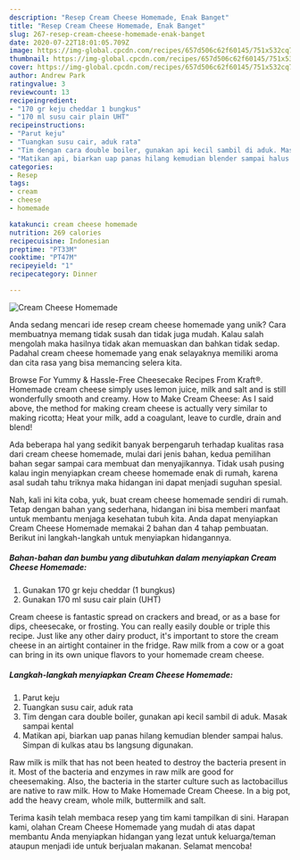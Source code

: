 ```yaml
---
description: "Resep Cream Cheese Homemade, Enak Banget"
title: "Resep Cream Cheese Homemade, Enak Banget"
slug: 267-resep-cream-cheese-homemade-enak-banget
date: 2020-07-22T18:01:05.709Z
image: https://img-global.cpcdn.com/recipes/657d506c62f60145/751x532cq70/cream-cheese-homemade-foto-resep-utama.jpg
thumbnail: https://img-global.cpcdn.com/recipes/657d506c62f60145/751x532cq70/cream-cheese-homemade-foto-resep-utama.jpg
cover: https://img-global.cpcdn.com/recipes/657d506c62f60145/751x532cq70/cream-cheese-homemade-foto-resep-utama.jpg
author: Andrew Park
ratingvalue: 3
reviewcount: 13
recipeingredient:
- "170 gr keju cheddar 1 bungkus"
- "170 ml susu cair plain UHT"
recipeinstructions:
- "Parut keju"
- "Tuangkan susu cair, aduk rata"
- "Tim dengan cara double boiler, gunakan api kecil sambil di aduk. Masak sampai kental"
- "Matikan api, biarkan uap panas hilang kemudian blender sampai halus. Simpan di kulkas atau bs langsung digunakan."
categories:
- Resep
tags:
- cream
- cheese
- homemade

katakunci: cream cheese homemade 
nutrition: 269 calories
recipecuisine: Indonesian
preptime: "PT33M"
cooktime: "PT47M"
recipeyield: "1"
recipecategory: Dinner

---
```



![Cream Cheese Homemade](https://img-global.cpcdn.com/recipes/657d506c62f60145/751x532cq70/cream-cheese-homemade-foto-resep-utama.jpg)

Anda sedang mencari ide resep cream cheese homemade yang unik? Cara membuatnya memang tidak susah dan tidak juga mudah. Kalau salah mengolah maka hasilnya tidak akan memuaskan dan bahkan tidak sedap. Padahal cream cheese homemade yang enak selayaknya memiliki aroma dan cita rasa yang bisa memancing selera kita.

Browse For Yummy &amp; Hassle-Free Cheesecake Recipes From Kraft®. Homemade cream cheese simply uses lemon juice, milk and salt and is still wonderfully smooth and creamy. How to Make Cream Cheese: As I said above, the method for making cream cheese is actually very similar to making ricotta; Heat your milk, add a coagulant, leave to curdle, drain and blend!

Ada beberapa hal yang sedikit banyak berpengaruh terhadap kualitas rasa dari cream cheese homemade, mulai dari jenis bahan, kedua pemilihan bahan segar sampai cara membuat dan menyajikannya. Tidak usah pusing kalau ingin menyiapkan cream cheese homemade enak di rumah, karena asal sudah tahu triknya maka hidangan ini dapat menjadi suguhan spesial.


Nah, kali ini kita coba, yuk, buat cream cheese homemade sendiri di rumah. Tetap dengan bahan yang sederhana, hidangan ini bisa memberi manfaat untuk membantu menjaga kesehatan tubuh kita. Anda dapat menyiapkan Cream Cheese Homemade memakai 2 bahan dan 4 tahap pembuatan. Berikut ini langkah-langkah untuk menyiapkan hidangannya.

<!--inarticleads1-->

##### Bahan-bahan dan bumbu yang dibutuhkan dalam menyiapkan Cream Cheese Homemade:

1. Gunakan 170 gr keju cheddar (1 bungkus)
1. Gunakan 170 ml susu cair plain (UHT)


Cream cheese is fantastic spread on crackers and bread, or as a base for dips, cheesecake, or frosting. You can really easily double or triple this recipe. Just like any other dairy product, it&#39;s important to store the cream cheese in an airtight container in the fridge. Raw milk from a cow or a goat can bring in its own unique flavors to your homemade cream cheese. 

<!--inarticleads2-->

##### Langkah-langkah menyiapkan Cream Cheese Homemade:

1. Parut keju
1. Tuangkan susu cair, aduk rata
1. Tim dengan cara double boiler, gunakan api kecil sambil di aduk. Masak sampai kental
1. Matikan api, biarkan uap panas hilang kemudian blender sampai halus. Simpan di kulkas atau bs langsung digunakan.


Raw milk is milk that has not been heated to destroy the bacteria present in it. Most of the bacteria and enzymes in raw milk are good for cheesemaking. Also, the bacteria in the starter culture such as lactobacillus are native to raw milk. How to Make Homemade Cream Cheese. In a big pot, add the heavy cream, whole milk, buttermilk and salt. 

Terima kasih telah membaca resep yang tim kami tampilkan di sini. Harapan kami, olahan Cream Cheese Homemade yang mudah di atas dapat membantu Anda menyiapkan hidangan yang lezat untuk keluarga/teman ataupun menjadi ide untuk berjualan makanan. Selamat mencoba!
